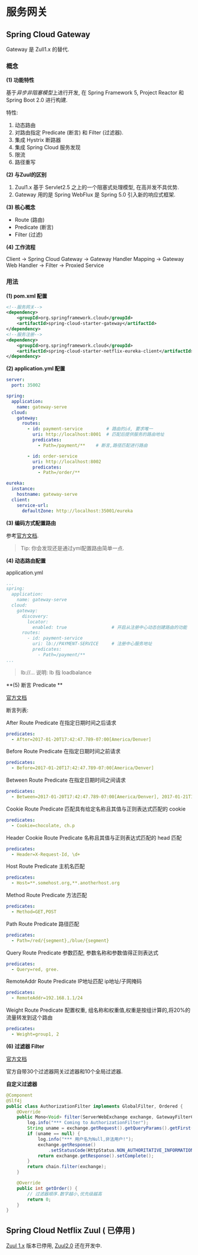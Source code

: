 # 服务网关

## Spring Cloud Gateway

Gateway 是 Zull1.x 的替代.

### 概念

**(1) 功能特性**

基于*异步非阻塞模型*上进行开发, 在 Spring Framework 5, Project Reactor 和 Spring Boot 2.0 进行构建.

特性:

1. 动态路由
2. 对路由指定 Predicate (断言) 和 Filter (过滤器).
3. 集成 Hystrix 断路器
4. 集成 Spring Cloud 服务发现
5. 限流
6. 路径重写

**(2) 与Zuul的区别**

1. Zuul1.x 基于 Servlet2.5 之上的一个阻塞式处理模型, 在高并发不具优势.
2. Gateway 用的是 Spring WebFlux 是 Spring 5.0 引入新的响应式框架.

**(3) 核心概念**

* Route (路由)
* Predicate (断言)
* Filter (过滤)

**(4) 工作流程**

Client -> Spring Cloud Gateway -> Gateway Handler Mapping -> Gateway Web Handler -> Filter -> Proxied Service

### 用法

**(1) pom.xml 配置**

```xml
<!--服务网关-->
<dependency>
    <groupId>org.springframework.cloud</groupId>
    <artifactId>spring-cloud-starter-gateway</artifactId>
</dependency>
<!--服务注册-->
<dependency>
    <groupId>org.springframework.cloud</groupId>
    <artifactId>spring-cloud-starter-netflix-eureka-client</artifactId>
</dependency>
```

**(2) application.yml 配置**

```yml
server:
  port: 35002

spring:
  application:
    name: gateway-serve
  cloud:
    gateway:
      routes:
        - id: payment-service         # 路由的id, 要求唯一
          uri: http://localhost:8001  # 匹配后提供服务的路由地址
          predicates:
            - Path=/payment/**    # 断言,路径匹配进行路由

        - id: order-service
          uri: http://localhost:8002
          predicates:
            - Path=/order/**

eureka:
  instance:
    hostname: gateway-serve
  client:
    service-url:
      defaultZone: http://localhost:35001/eureka
```

**(3) 编码方式配置路由**

参考[官方文档](https://cloud.spring.io/spring-cloud-static/spring-cloud-gateway/2.2.2.RELEASE/reference/html/#fluent-java-routes-api).

> Tip: 你会发现还是通过yml配置路由简单一点.

**(4) 动态路由配置**

application.yml

```yml
...
spring:
  application:
    name: gateway-serve
  cloud:
    gateway:
      discovery:
        locator:
          enabled: true 				# 开启从注册中心动态创建路由的功能
      routes:
        - id: payment-service
          uri: lb://PAYMENT-SERVICE 	# 注册中心服务地址
          predicates:
            - Path=/payment/**
... 
```

> lb://...  说明:  lb 指 loadbalance

**(5) 断言 Predicate **

[官方文档](https://cloud.spring.io/spring-cloud-static/spring-cloud-gateway/2.2.2.RELEASE/reference/html/#gateway-request-predicates-factories)

断言列表: 

After Route Predicate  在指定日期时间之后请求

```yml
predicates:
  - After=2017-01-20T17:42:47.789-07:00[America/Denver]
```

Before Route Predicate 在指定日期时间之前请求

```yml
predicates:
  - Before=2017-01-20T17:42:47.789-07:00[America/Denver]
```

Between Route Predicate 在指定日期时间之间请求

```yml
predicates:
  - Between=2017-01-20T17:42:47.789-07:00[America/Denver], 2017-01-21T17:42:47.789-07:00[America/Denver]
```

Cookie Route Predicate 匹配具有给定名称且其值与正则表达式匹配的 cookie

```yml
predicates:
  - Cookie=chocolate, ch.p
```

Header Cookie Route Predicate 名称且其值与正则表达式匹配的 head 匹配

```yml
predicates:
  - Header=X-Request-Id, \d+
```

Host Route Predicate 主机名匹配

```yml
predicates:
  - Host=**.somehost.org,**.anotherhost.org
```

Method Route Predicate 方法匹配

```yml
predicates:
  - Method=GET,POST
```

Path Route Predicate 路径匹配

```yml
predicates:
  - Path=/red/{segment},/blue/{segment}
```

Query Route Predicate 参数匹配, 参数名称和参数值得正则表达式

```yml
predicates:
  - Query=red, gree.
```

RemoteAddr Route Predicate IP地址匹配  ip地址/子网掩码

```yml
predicates:
  - RemoteAddr=192.168.1.1/24
```

Weight Route Predicate 配置权重,  组名称和权重值,权重是按组计算的,将20%的流量转发到这个路由

```yml
predicates:
  - Weight=group1, 2
```



**(6) 过滤器 Filter**

[官方文档](https://cloud.spring.io/spring-cloud-static/spring-cloud-gateway/2.2.2.RELEASE/reference/html/#gatewayfilter-factories)

官方自带30个过滤器网关过滤器和10个全局过滤器. 

**自定义过滤器**

```java
@Component
@Slf4j
public class AuthorizationFilter implements GlobalFilter, Ordered {
    @Override
    public Mono<Void> filter(ServerWebExchange exchange, GatewayFilterChain chain) {
        log.info("*** Coming to AuthorizationFilter");
        String uname = exchange.getRequest().getQueryParams().getFirst("uname");
        if (uname == null) {
            log.info("*** 用户名为Null,非法用户!");
            exchange.getResponse()
                .setStatusCode(HttpStatus.NON_AUTHORITATIVE_INFORMATION);
            return exchange.getResponse().setComplete();
        }
        return chain.filter(exchange);
    }

    @Override
    public int getOrder() {
        // 过滤器顺序.数字越小,优先级越高
        return 0;
    }
}
```



## Spring Cloud Netflix Zuul  ( 已停用 )

[Zuul 1.x](https://github.com/Netflix/zuul/wiki) 版本已停用,  [Zuul2.0](https://github.com/Netflix/zuul/wiki/Getting-Started-2.0) 还在开发中.

